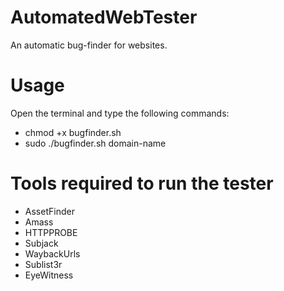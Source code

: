 # AutomatedWebTester
An automatic bug-finder for websites.
# Usage
Open the terminal and type the following commands:
* chmod +x bugfinder.sh
* sudo ./bugfinder.sh domain-name
# Tools required to run the tester
* AssetFinder
* Amass
* HTTPPROBE
* Subjack
* WaybackUrls
* Sublist3r
* EyeWitness

